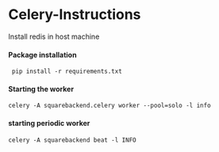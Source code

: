 # Celery-Instructions

Install redis in host machine

#### Package installation

``` pip install -r requirements.txt```

#### Starting the worker
```celery -A squarebackend.celery worker --pool=solo -l info```

#### starting periodic worker
```celery -A squarebackend beat -l INFO```